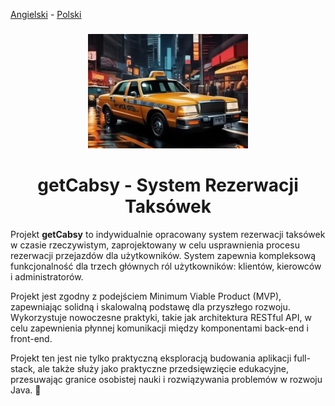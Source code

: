 [Angielski](README.md) - [<ins>Polski</ins>](README.pl.md)

<div style="text-align: center;">
<h3></h3>
  <img src="src/main/resources/static/images/taxi.jpg" alt="getCabsy-Logo">
  <h1>getCabsy - System Rezerwacji Taksówek</h1>
</div>


Projekt **getCabsy** to indywidualnie opracowany system rezerwacji taksówek w czasie rzeczywistym, zaprojektowany w celu usprawnienia procesu rezerwacji przejazdów dla użytkowników. System zapewnia kompleksową funkcjonalność dla trzech głównych ról użytkowników: klientów, kierowców i administratorów.

Projekt jest zgodny z podejściem Minimum Viable Product (MVP), zapewniając solidną i skalowalną podstawę dla przyszłego rozwoju. Wykorzystuje nowoczesne praktyki, takie jak architektura RESTful API, w celu zapewnienia płynnej komunikacji między komponentami back-end i front-end.

Projekt ten jest nie tylko praktyczną eksploracją budowania aplikacji full-stack, ale także służy jako praktyczne przedsięwzięcie edukacyjne, przesuwając granice osobistej nauki i rozwiązywania problemów w rozwoju Java. 🚖